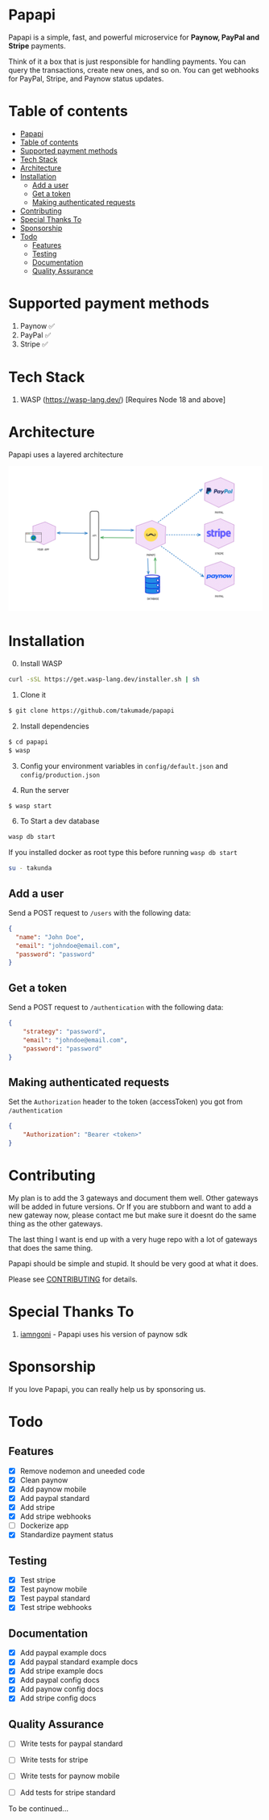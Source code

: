 # Papapi

Papapi is a simple, fast, and powerful microservice for **Paynow, PayPal and Stripe** payments.

Think of it a box that is just responsible for handling payments. You can query the transactions, create new ones, and so on. You can get webhooks for PayPal, Stripe, and Paynow status updates.


# Table of contents
- [Papapi](#papapi)
- [Table of contents](#table-of-contents)
- [Supported payment methods](#supported-payment-methods)
- [Tech Stack](#tech-stack)
- [Architecture](#architecture)
- [Installation](#installation)
  - [Add a user](#add-a-user)
  - [Get a token](#get-a-token)
  - [Making authenticated requests](#making-authenticated-requests)
- [Contributing](#contributing)
- [Special Thanks To](#special-thanks-to)
- [Sponsorship](#sponsorship)
- [Todo](#todo)
  - [Features](#features)
  - [Testing](#testing)
  - [Documentation](#documentation)
  - [Quality Assurance](#quality-assurance)
   



# Supported payment methods
1. Paynow ✅
2. PayPal ✅
3. Stripe ✅

# Tech Stack
1. WASP (https://wasp-lang.dev/) [Requires Node 18 and above]

# Architecture
Papapi uses a layered architecture

![Papapi Architecture](public/images/architecture.png)


# Installation

0. Install WASP

```sh
curl -sSL https://get.wasp-lang.dev/installer.sh | sh
```

1. Clone it

```bash
$ git clone https://github.com/takumade/papapi
```

2. Install dependencies

```bash
$ cd papapi
$ wasp
```

3. Config your environment variables in `config/default.json` and `config/production.json`

4. Run the server

```bash
$ wasp start
```

6. To Start a dev database
   
```sh
wasp db start
```


If you installed docker as root type this before running `wasp db start`

```sh
su - takunda
```

## Add a user

Send a POST request to `/users` with the following data:

```json
{
  "name": "John Doe",
  "email": "johndoe@email.com",
  "password": "password"
}
```

## Get a token

Send a POST request to `/authentication` with the following data:
    
```json
{
    "strategy": "password",
    "email": "johndoe@email.com",
    "password": "password"
}
```

## Making authenticated requests

Set the `Authorization` header to the token (accessToken) you got from `/authentication`

```json
{
    "Authorization": "Bearer <token>"
}
```




# Contributing
My plan is to add the 3 gateways and document them well. Other gateways will be added in future versions. Or If you are stubborn and want to add a new gateway now, please contact me but make sure it doesnt do the same thing as the other gateways.

The last thing I want is end up with a very huge repo with a lot of gateways that does the same thing.

Papapi should be simple and stupid. It should be very good at what it does.

Please see [CONTRIBUTING](CONTRIBUTING.md) for details.


# Special Thanks To
1. [iamngoni](https://github.com/iamngoni) - Papapi uses his version of paynow sdk

# Sponsorship
If you love Papapi, you can really help us by sponsoring us.


# Todo

## Features
- [x] Remove nodemon and uneeded code
- [x] Clean paynow
- [x] Add paynow mobile
- [x] Add paypal standard
- [x] Add stripe
- [x] Add stripe webhooks
- [ ] Dockerize app
- [x] Standardize payment status

## Testing
- [x] Test stripe
- [x] Test paynow mobile
- [x] Test paypal standard
- [x] Test stripe webhooks

## Documentation
- [x] Add paypal example docs
- [x] Add paypal standard example docs
- [x] Add stripe example docs
- [x] Add paypal config docs
- [x] Add paynow config docs
- [x] Add stripe config docs

## Quality Assurance
- [ ] Write tests for paypal standard
- [ ] Write tests for stripe
- [ ] Write tests for paynow mobile
- [ ] Add tests for stripe standard
 

To be continued...